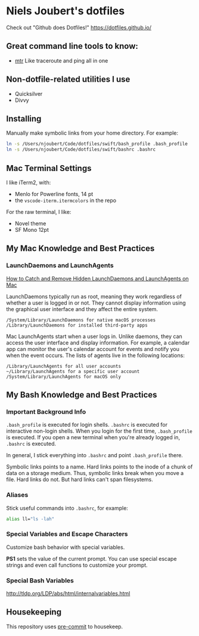 # Niels Joubert's dotfiles

Check out "Github does Dotfiles!" https://dotfiles.github.io/

## Great command line tools to know:

- [mtr](https://formulae.brew.sh/formula/mtr) Like traceroute and ping all in one


## Non-dotfile-related utilities I use

- Quicksilver
- Divvy

## Installing

Manually make symbolic links from your home directory. For example:

```bash
ln -s /Users/njoubert/Code/dotfiles/swift/bash_profile .bash_profile
ln -s /Users/njoubert/Code/dotfiles/swift/bashrc .bashrc
```

## Mac Terminal Settings

I like iTerm2, with:
- Menlo for Powerline fonts, 14 pt
- the `vscode-iterm.itermcolors` in the repo

For the raw terminal, I like:

- Novel theme
- SF Mono 12pt

## My Mac Knowledge and Best Practices

### LaunchDaemons and LaunchAgents

[How to Catch and Remove Hidden LaunchDaemons and LaunchAgents on Mac](https://www.makeuseof.com/tag/hidden-launchdaemons-launchagents-mac/)

LaunchDaemons typically run as root, meaning they work regardless of whether a user is logged in or not. They cannot display information using the graphical user interface and they affect the entire system.

```
/System/Library/LaunchDaemons for native macOS processes
/Library/LaunchDaemons for installed third-party apps
```

Mac LaunchAgents start when a user logs in. Unlike daemons, they can access the user interface and display information. For example, a calendar app can monitor the user's calendar account for events and notify you when the event occurs. The lists of agents live in the following locations:


```
/Library/LaunchAgents for all user accounts
~/Library/LaunchAgents for a specific user account
/System/Library/LaunchAgents for macOS only
```

## My Bash Knowledge and Best Practices

### Important Background Info

`.bash_profile` is executed for login shells. `.bashrc` is executed for interactive non-login shells. When you login for the first time, `.bash_profile` is executed. If you open a new terminal when you're already logged in, `.bashrc` is executed. 

In general, I stick everything into `.bashrc` and point `.bash_profile` there.


Symbolic links points to a name. Hard links points to the inode of a chunk of data on a storage medium. Thus, symbolic links break when you move a file. Hard links do not. But hard links can't span filesystems.


### Aliases

Stick useful commands into `.bashrc`, for example:

```bash
alias ll="ls -lah"
```

### Special Variables and Escape Characters

Customize bash behavior with special variables.

**PS1** sets the value of the current prompt. You can use special escape strings and even call functions to customize your prompt.

### Special Bash Variables

http://tldp.org/LDP/abs/html/internalvariables.html

## Housekeeping

This repository uses [pre-commit](https://pre-commit.com/) to housekeep. 
